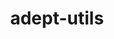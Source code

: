 ---
title: "adept-utils"
layout: cache
categories: [package, develop]
meta: {"versions": ["1.0.1"], "compilers": ["gcc@=11.3.0", "gcc@=7.5.0"], "oss": ["ubuntu18.04", "ubuntu22.04"], "platforms": ["linux"], "targets": ["x86_64", "x86_64_v3"], "stacks": ["root", "tutorial"], "num_specs": 50, "num_specs_by_stack": {"tutorial": 50, "root": 50}}
spec_details: [{"hash": "w5zpajuxk4wxzkrfsfy62cboyqfmx43y", "compiler": "gcc@=7.5.0", "versions": ["1.0.1"], "os": "ubuntu18.04", "platform": "linux", "target": "x86_64", "variants": ["build_type=RelWithDebInfo", "~ipo"], "stacks": ["tutorial", "root"], "size": "-", "tarball": "https://binaries.spack.io/develop/build_cache/linux-ubuntu18.04-x86_64/gcc-7.5.0/adept-utils-1.0.1/linux-ubuntu18.04-x86_64-gcc-7.5.0-adept-utils-1.0.1-w5zpajuxk4wxzkrfsfy62cboyqfmx43y.spack"}, {"hash": "ga3vxy7oldenryid3gcqsyt2ofkmwcrm", "compiler": "gcc@=7.5.0", "versions": ["1.0.1"], "os": "ubuntu18.04", "platform": "linux", "target": "x86_64", "variants": ["build_type=RelWithDebInfo", "~ipo"], "stacks": ["tutorial", "root"], "size": "-", "tarball": "https://binaries.spack.io/develop/build_cache/linux-ubuntu18.04-x86_64/gcc-7.5.0/adept-utils-1.0.1/linux-ubuntu18.04-x86_64-gcc-7.5.0-adept-utils-1.0.1-ga3vxy7oldenryid3gcqsyt2ofkmwcrm.spack"}, {"hash": "32s4ue2ckmb6lbh2hsmb46iuqd7bsrfu", "compiler": "gcc@=7.5.0", "versions": ["1.0.1"], "os": "ubuntu18.04", "platform": "linux", "target": "x86_64", "variants": ["build_type=RelWithDebInfo", "~ipo"], "stacks": ["tutorial", "root"], "size": "-", "tarball": "https://binaries.spack.io/develop/build_cache/linux-ubuntu18.04-x86_64/gcc-7.5.0/adept-utils-1.0.1/linux-ubuntu18.04-x86_64-gcc-7.5.0-adept-utils-1.0.1-32s4ue2ckmb6lbh2hsmb46iuqd7bsrfu.spack"}, {"hash": "jqeujgyk3x3coscqxh76dhuxp4oxnacp", "compiler": "gcc@=7.5.0", "versions": ["1.0.1"], "os": "ubuntu18.04", "platform": "linux", "target": "x86_64", "variants": ["build_type=RelWithDebInfo", "~ipo"], "stacks": ["tutorial", "root"], "size": "-", "tarball": "https://binaries.spack.io/develop/build_cache/linux-ubuntu18.04-x86_64/gcc-7.5.0/adept-utils-1.0.1/linux-ubuntu18.04-x86_64-gcc-7.5.0-adept-utils-1.0.1-jqeujgyk3x3coscqxh76dhuxp4oxnacp.spack"}, {"hash": "gutbtrd6z5wienfgnbwwzu32lpscuuft", "compiler": "gcc@=7.5.0", "versions": ["1.0.1"], "os": "ubuntu18.04", "platform": "linux", "target": "x86_64", "variants": ["build_system=cmake", "build_type=RelWithDebInfo", "generator=make", "~ipo"], "stacks": ["tutorial", "root"], "size": "-", "tarball": "https://binaries.spack.io/develop/build_cache/linux-ubuntu18.04-x86_64/gcc-7.5.0/adept-utils-1.0.1/linux-ubuntu18.04-x86_64-gcc-7.5.0-adept-utils-1.0.1-gutbtrd6z5wienfgnbwwzu32lpscuuft.spack"}, {"hash": "iiqepzlj6nvgjfotqxe4opp4iubxkdat", "compiler": "gcc@=7.5.0", "versions": ["1.0.1"], "os": "ubuntu18.04", "platform": "linux", "target": "x86_64", "variants": ["build_type=RelWithDebInfo", "~ipo"], "stacks": ["tutorial", "root"], "size": "-", "tarball": "https://binaries.spack.io/develop/build_cache/linux-ubuntu18.04-x86_64/gcc-7.5.0/adept-utils-1.0.1/linux-ubuntu18.04-x86_64-gcc-7.5.0-adept-utils-1.0.1-iiqepzlj6nvgjfotqxe4opp4iubxkdat.spack"}, {"hash": "mxdj75bvpwdx3fhfnul3xfxhumubvgnu", "compiler": "gcc@=7.5.0", "versions": ["1.0.1"], "os": "ubuntu18.04", "platform": "linux", "target": "x86_64", "variants": ["build_type=RelWithDebInfo", "~ipo"], "stacks": ["tutorial", "root"], "size": "-", "tarball": "https://binaries.spack.io/develop/build_cache/linux-ubuntu18.04-x86_64/gcc-7.5.0/adept-utils-1.0.1/linux-ubuntu18.04-x86_64-gcc-7.5.0-adept-utils-1.0.1-mxdj75bvpwdx3fhfnul3xfxhumubvgnu.spack"}, {"hash": "425omqmnsoegc7kxzqj3cxk5y4mg3r2j", "compiler": "gcc@=7.5.0", "versions": ["1.0.1"], "os": "ubuntu18.04", "platform": "linux", "target": "x86_64", "variants": ["build_type=RelWithDebInfo", "~ipo"], "stacks": ["tutorial", "root"], "size": "-", "tarball": "https://binaries.spack.io/develop/build_cache/linux-ubuntu18.04-x86_64/gcc-7.5.0/adept-utils-1.0.1/linux-ubuntu18.04-x86_64-gcc-7.5.0-adept-utils-1.0.1-425omqmnsoegc7kxzqj3cxk5y4mg3r2j.spack"}, {"hash": "mlsgh6f3haoekowb5b33rchvs24golum", "compiler": "gcc@=7.5.0", "versions": ["1.0.1"], "os": "ubuntu18.04", "platform": "linux", "target": "x86_64", "variants": ["build_type=RelWithDebInfo", "~ipo"], "stacks": ["tutorial", "root"], "size": "-", "tarball": "https://binaries.spack.io/develop/build_cache/linux-ubuntu18.04-x86_64/gcc-7.5.0/adept-utils-1.0.1/linux-ubuntu18.04-x86_64-gcc-7.5.0-adept-utils-1.0.1-mlsgh6f3haoekowb5b33rchvs24golum.spack"}, {"hash": "o5itbieats7uqwmt7gp5vb7pkmlrnzm6", "compiler": "gcc@=7.5.0", "versions": ["1.0.1"], "os": "ubuntu18.04", "platform": "linux", "target": "x86_64", "variants": ["build_type=RelWithDebInfo", "~ipo"], "stacks": ["tutorial", "root"], "size": "-", "tarball": "https://binaries.spack.io/develop/build_cache/linux-ubuntu18.04-x86_64/gcc-7.5.0/adept-utils-1.0.1/linux-ubuntu18.04-x86_64-gcc-7.5.0-adept-utils-1.0.1-o5itbieats7uqwmt7gp5vb7pkmlrnzm6.spack"}, {"hash": "b6pt4uci3xmcpoafdtckj7rvpjbsh7zr", "compiler": "gcc@=7.5.0", "versions": ["1.0.1"], "os": "ubuntu18.04", "platform": "linux", "target": "x86_64", "variants": ["build_type=RelWithDebInfo", "~ipo"], "stacks": ["tutorial", "root"], "size": "-", "tarball": "https://binaries.spack.io/develop/build_cache/linux-ubuntu18.04-x86_64/gcc-7.5.0/adept-utils-1.0.1/linux-ubuntu18.04-x86_64-gcc-7.5.0-adept-utils-1.0.1-b6pt4uci3xmcpoafdtckj7rvpjbsh7zr.spack"}, {"hash": "qgus5zdmiwfl6cpvxmu6s7d4wl7etziu", "compiler": "gcc@=7.5.0", "versions": ["1.0.1"], "os": "ubuntu18.04", "platform": "linux", "target": "x86_64", "variants": ["build_type=RelWithDebInfo", "~ipo"], "stacks": ["tutorial", "root"], "size": "-", "tarball": "https://binaries.spack.io/develop/build_cache/linux-ubuntu18.04-x86_64/gcc-7.5.0/adept-utils-1.0.1/linux-ubuntu18.04-x86_64-gcc-7.5.0-adept-utils-1.0.1-qgus5zdmiwfl6cpvxmu6s7d4wl7etziu.spack"}, {"hash": "bdezqx5w67dywlyzzpallide4wgzx3ee", "compiler": "gcc@=7.5.0", "versions": ["1.0.1"], "os": "ubuntu18.04", "platform": "linux", "target": "x86_64", "variants": ["build_system=cmake", "build_type=RelWithDebInfo", "~ipo"], "stacks": ["tutorial", "root"], "size": "-", "tarball": "https://binaries.spack.io/develop/build_cache/linux-ubuntu18.04-x86_64/gcc-7.5.0/adept-utils-1.0.1/linux-ubuntu18.04-x86_64-gcc-7.5.0-adept-utils-1.0.1-bdezqx5w67dywlyzzpallide4wgzx3ee.spack"}, {"hash": "vcajima2nxzsgjaufhhuxrmlskqhvzk5", "compiler": "gcc@=7.5.0", "versions": ["1.0.1"], "os": "ubuntu18.04", "platform": "linux", "target": "x86_64", "variants": ["build_type=RelWithDebInfo", "~ipo"], "stacks": ["tutorial", "root"], "size": "-", "tarball": "https://binaries.spack.io/develop/build_cache/linux-ubuntu18.04-x86_64/gcc-7.5.0/adept-utils-1.0.1/linux-ubuntu18.04-x86_64-gcc-7.5.0-adept-utils-1.0.1-vcajima2nxzsgjaufhhuxrmlskqhvzk5.spack"}, {"hash": "3oywpt6akzh7arhexfb2tuy7tssdjqbe", "compiler": "gcc@=7.5.0", "versions": ["1.0.1"], "os": "ubuntu18.04", "platform": "linux", "target": "x86_64", "variants": ["build_type=RelWithDebInfo", "~ipo"], "stacks": ["tutorial", "root"], "size": "-", "tarball": "https://binaries.spack.io/develop/build_cache/linux-ubuntu18.04-x86_64/gcc-7.5.0/adept-utils-1.0.1/linux-ubuntu18.04-x86_64-gcc-7.5.0-adept-utils-1.0.1-3oywpt6akzh7arhexfb2tuy7tssdjqbe.spack"}, {"hash": "vmt5scrytjkbmi7ak5arkq3kfy7ckou7", "compiler": "gcc@=7.5.0", "versions": ["1.0.1"], "os": "ubuntu18.04", "platform": "linux", "target": "x86_64", "variants": ["build_system=cmake", "build_type=RelWithDebInfo", "~ipo"], "stacks": ["tutorial", "root"], "size": "-", "tarball": "https://binaries.spack.io/develop/build_cache/linux-ubuntu18.04-x86_64/gcc-7.5.0/adept-utils-1.0.1/linux-ubuntu18.04-x86_64-gcc-7.5.0-adept-utils-1.0.1-vmt5scrytjkbmi7ak5arkq3kfy7ckou7.spack"}, {"hash": "artkrnzw5prcrlkbn6ht5yrffasfnbhd", "compiler": "gcc@=7.5.0", "versions": ["1.0.1"], "os": "ubuntu18.04", "platform": "linux", "target": "x86_64", "variants": ["build_type=RelWithDebInfo", "~ipo"], "stacks": ["tutorial", "root"], "size": "-", "tarball": "https://binaries.spack.io/develop/build_cache/linux-ubuntu18.04-x86_64/gcc-7.5.0/adept-utils-1.0.1/linux-ubuntu18.04-x86_64-gcc-7.5.0-adept-utils-1.0.1-artkrnzw5prcrlkbn6ht5yrffasfnbhd.spack"}, {"hash": "ubl7aoyjuyoxaq73x656uzwt3pevjnut", "compiler": "gcc@=7.5.0", "versions": ["1.0.1"], "os": "ubuntu18.04", "platform": "linux", "target": "x86_64", "variants": ["build_type=RelWithDebInfo", "~ipo"], "stacks": ["tutorial", "root"], "size": "-", "tarball": "https://binaries.spack.io/develop/build_cache/linux-ubuntu18.04-x86_64/gcc-7.5.0/adept-utils-1.0.1/linux-ubuntu18.04-x86_64-gcc-7.5.0-adept-utils-1.0.1-ubl7aoyjuyoxaq73x656uzwt3pevjnut.spack"}, {"hash": "aazybqvdhilepn6pvofw4w7dzy2zp3it", "compiler": "gcc@=7.5.0", "versions": ["1.0.1"], "os": "ubuntu18.04", "platform": "linux", "target": "x86_64", "variants": ["build_type=RelWithDebInfo", "~ipo"], "stacks": ["tutorial", "root"], "size": "-", "tarball": "https://binaries.spack.io/develop/build_cache/linux-ubuntu18.04-x86_64/gcc-7.5.0/adept-utils-1.0.1/linux-ubuntu18.04-x86_64-gcc-7.5.0-adept-utils-1.0.1-aazybqvdhilepn6pvofw4w7dzy2zp3it.spack"}, {"hash": "drvdbli3f5seyxsocciay6h6ccjkk667", "compiler": "gcc@=7.5.0", "versions": ["1.0.1"], "os": "ubuntu18.04", "platform": "linux", "target": "x86_64", "variants": ["build_type=RelWithDebInfo", "~ipo"], "stacks": ["tutorial", "root"], "size": "-", "tarball": "https://binaries.spack.io/develop/build_cache/linux-ubuntu18.04-x86_64/gcc-7.5.0/adept-utils-1.0.1/linux-ubuntu18.04-x86_64-gcc-7.5.0-adept-utils-1.0.1-drvdbli3f5seyxsocciay6h6ccjkk667.spack"}, {"hash": "7qqcbe4nmcopqmock5zi2dgxs2pvch4t", "compiler": "gcc@=7.5.0", "versions": ["1.0.1"], "os": "ubuntu18.04", "platform": "linux", "target": "x86_64", "variants": ["build_system=cmake", "build_type=RelWithDebInfo", "generator=make", "~ipo"], "stacks": ["tutorial", "root"], "size": "-", "tarball": "https://binaries.spack.io/develop/build_cache/linux-ubuntu18.04-x86_64/gcc-7.5.0/adept-utils-1.0.1/linux-ubuntu18.04-x86_64-gcc-7.5.0-adept-utils-1.0.1-7qqcbe4nmcopqmock5zi2dgxs2pvch4t.spack"}, {"hash": "vrmheb5ifjgipmbvjbwxklmzrvhinlzs", "compiler": "gcc@=7.5.0", "versions": ["1.0.1"], "os": "ubuntu18.04", "platform": "linux", "target": "x86_64", "variants": ["build_system=cmake", "build_type=RelWithDebInfo", "~ipo"], "stacks": ["tutorial", "root"], "size": "-", "tarball": "https://binaries.spack.io/develop/build_cache/linux-ubuntu18.04-x86_64/gcc-7.5.0/adept-utils-1.0.1/linux-ubuntu18.04-x86_64-gcc-7.5.0-adept-utils-1.0.1-vrmheb5ifjgipmbvjbwxklmzrvhinlzs.spack"}, {"hash": "ngzyrkegg4bamrq7dpjppcvyjxoody5o", "compiler": "gcc@=7.5.0", "versions": ["1.0.1"], "os": "ubuntu18.04", "platform": "linux", "target": "x86_64", "variants": ["build_type=RelWithDebInfo", "~ipo"], "stacks": ["tutorial", "root"], "size": "-", "tarball": "https://binaries.spack.io/develop/build_cache/linux-ubuntu18.04-x86_64/gcc-7.5.0/adept-utils-1.0.1/linux-ubuntu18.04-x86_64-gcc-7.5.0-adept-utils-1.0.1-ngzyrkegg4bamrq7dpjppcvyjxoody5o.spack"}, {"hash": "yrozupqqzripiadl2tfcbnaqnqstmsg2", "compiler": "gcc@=7.5.0", "versions": ["1.0.1"], "os": "ubuntu18.04", "platform": "linux", "target": "x86_64", "variants": ["build_type=RelWithDebInfo", "~ipo"], "stacks": ["tutorial", "root"], "size": "-", "tarball": "https://binaries.spack.io/develop/build_cache/linux-ubuntu18.04-x86_64/gcc-7.5.0/adept-utils-1.0.1/linux-ubuntu18.04-x86_64-gcc-7.5.0-adept-utils-1.0.1-yrozupqqzripiadl2tfcbnaqnqstmsg2.spack"}, {"hash": "56jb3iijz6yitsp7d6qh6p6mzperdpgr", "compiler": "gcc@=7.5.0", "versions": ["1.0.1"], "os": "ubuntu18.04", "platform": "linux", "target": "x86_64", "variants": ["build_type=RelWithDebInfo", "~ipo"], "stacks": ["tutorial", "root"], "size": "-", "tarball": "https://binaries.spack.io/develop/build_cache/linux-ubuntu18.04-x86_64/gcc-7.5.0/adept-utils-1.0.1/linux-ubuntu18.04-x86_64-gcc-7.5.0-adept-utils-1.0.1-56jb3iijz6yitsp7d6qh6p6mzperdpgr.spack"}, {"hash": "c3a6iiv5duru267zy4lwcg73nfoyesat", "compiler": "gcc@=7.5.0", "versions": ["1.0.1"], "os": "ubuntu18.04", "platform": "linux", "target": "x86_64", "variants": ["build_type=RelWithDebInfo", "~ipo"], "stacks": ["tutorial", "root"], "size": "-", "tarball": "https://binaries.spack.io/develop/build_cache/linux-ubuntu18.04-x86_64/gcc-7.5.0/adept-utils-1.0.1/linux-ubuntu18.04-x86_64-gcc-7.5.0-adept-utils-1.0.1-c3a6iiv5duru267zy4lwcg73nfoyesat.spack"}, {"hash": "s5xlferpwo2tyb5zrbiybgkv4etrdrmr", "compiler": "gcc@=7.5.0", "versions": ["1.0.1"], "os": "ubuntu18.04", "platform": "linux", "target": "x86_64", "variants": ["build_system=cmake", "build_type=RelWithDebInfo", "~ipo"], "stacks": ["tutorial", "root"], "size": "-", "tarball": "https://binaries.spack.io/develop/build_cache/linux-ubuntu18.04-x86_64/gcc-7.5.0/adept-utils-1.0.1/linux-ubuntu18.04-x86_64-gcc-7.5.0-adept-utils-1.0.1-s5xlferpwo2tyb5zrbiybgkv4etrdrmr.spack"}, {"hash": "ay7jnm47fb2hmxbejvt5zp4cyg6ew6gr", "compiler": "gcc@=7.5.0", "versions": ["1.0.1"], "os": "ubuntu18.04", "platform": "linux", "target": "x86_64", "variants": ["build_type=RelWithDebInfo", "~ipo"], "stacks": ["tutorial", "root"], "size": "-", "tarball": "https://binaries.spack.io/develop/build_cache/linux-ubuntu18.04-x86_64/gcc-7.5.0/adept-utils-1.0.1/linux-ubuntu18.04-x86_64-gcc-7.5.0-adept-utils-1.0.1-ay7jnm47fb2hmxbejvt5zp4cyg6ew6gr.spack"}, {"hash": "duzit5ygabzdweyhk7o7uyrcnv4pysd3", "compiler": "gcc@=7.5.0", "versions": ["1.0.1"], "os": "ubuntu18.04", "platform": "linux", "target": "x86_64", "variants": ["build_type=RelWithDebInfo", "~ipo"], "stacks": ["tutorial", "root"], "size": "-", "tarball": "https://binaries.spack.io/develop/build_cache/linux-ubuntu18.04-x86_64/gcc-7.5.0/adept-utils-1.0.1/linux-ubuntu18.04-x86_64-gcc-7.5.0-adept-utils-1.0.1-duzit5ygabzdweyhk7o7uyrcnv4pysd3.spack"}, {"hash": "wzr36qmeuci2z6kuqjevyeyvrfvuw2b5", "compiler": "gcc@=7.5.0", "versions": ["1.0.1"], "os": "ubuntu18.04", "platform": "linux", "target": "x86_64", "variants": ["build_type=RelWithDebInfo", "~ipo"], "stacks": ["tutorial", "root"], "size": "-", "tarball": "https://binaries.spack.io/develop/build_cache/linux-ubuntu18.04-x86_64/gcc-7.5.0/adept-utils-1.0.1/linux-ubuntu18.04-x86_64-gcc-7.5.0-adept-utils-1.0.1-wzr36qmeuci2z6kuqjevyeyvrfvuw2b5.spack"}, {"hash": "vwnylhdnfw4rna6qo24e47v4p3gvlne5", "compiler": "gcc@=7.5.0", "versions": ["1.0.1"], "os": "ubuntu18.04", "platform": "linux", "target": "x86_64", "variants": ["build_system=cmake", "build_type=RelWithDebInfo", "~ipo"], "stacks": ["tutorial", "root"], "size": "-", "tarball": "https://binaries.spack.io/develop/build_cache/linux-ubuntu18.04-x86_64/gcc-7.5.0/adept-utils-1.0.1/linux-ubuntu18.04-x86_64-gcc-7.5.0-adept-utils-1.0.1-vwnylhdnfw4rna6qo24e47v4p3gvlne5.spack"}, {"hash": "xgt2riierqwd4wnng6vwfqgucoi7sv63", "compiler": "gcc@=7.5.0", "versions": ["1.0.1"], "os": "ubuntu18.04", "platform": "linux", "target": "x86_64", "variants": ["build_system=cmake", "build_type=RelWithDebInfo", "~ipo"], "stacks": ["tutorial", "root"], "size": "-", "tarball": "https://binaries.spack.io/develop/build_cache/linux-ubuntu18.04-x86_64/gcc-7.5.0/adept-utils-1.0.1/linux-ubuntu18.04-x86_64-gcc-7.5.0-adept-utils-1.0.1-xgt2riierqwd4wnng6vwfqgucoi7sv63.spack"}, {"hash": "zc3aylmkvtop7bigclevx5oiesi3yooy", "compiler": "gcc@=7.5.0", "versions": ["1.0.1"], "os": "ubuntu18.04", "platform": "linux", "target": "x86_64", "variants": ["build_type=RelWithDebInfo", "~ipo"], "stacks": ["tutorial", "root"], "size": "-", "tarball": "https://binaries.spack.io/develop/build_cache/linux-ubuntu18.04-x86_64/gcc-7.5.0/adept-utils-1.0.1/linux-ubuntu18.04-x86_64-gcc-7.5.0-adept-utils-1.0.1-zc3aylmkvtop7bigclevx5oiesi3yooy.spack"}, {"hash": "ha5kxr56gwouw5evv6t5pkoorlnl74rb", "compiler": "gcc@=7.5.0", "versions": ["1.0.1"], "os": "ubuntu18.04", "platform": "linux", "target": "x86_64", "variants": ["build_type=RelWithDebInfo", "~ipo"], "stacks": ["tutorial", "root"], "size": "-", "tarball": "https://binaries.spack.io/develop/build_cache/linux-ubuntu18.04-x86_64/gcc-7.5.0/adept-utils-1.0.1/linux-ubuntu18.04-x86_64-gcc-7.5.0-adept-utils-1.0.1-ha5kxr56gwouw5evv6t5pkoorlnl74rb.spack"}, {"hash": "nvzxj3iw6bsaovawgnzjnzyppk5jadiu", "compiler": "gcc@=7.5.0", "versions": ["1.0.1"], "os": "ubuntu18.04", "platform": "linux", "target": "x86_64", "variants": ["build_system=cmake", "build_type=RelWithDebInfo", "~ipo"], "stacks": ["tutorial", "root"], "size": "-", "tarball": "https://binaries.spack.io/develop/build_cache/linux-ubuntu18.04-x86_64/gcc-7.5.0/adept-utils-1.0.1/linux-ubuntu18.04-x86_64-gcc-7.5.0-adept-utils-1.0.1-nvzxj3iw6bsaovawgnzjnzyppk5jadiu.spack"}, {"hash": "cshzk3uw7o5xqrbhjb33yx5g5izmq4gf", "compiler": "gcc@=7.5.0", "versions": ["1.0.1"], "os": "ubuntu18.04", "platform": "linux", "target": "x86_64", "variants": ["build_type=RelWithDebInfo", "~ipo"], "stacks": ["tutorial", "root"], "size": "-", "tarball": "https://binaries.spack.io/develop/build_cache/linux-ubuntu18.04-x86_64/gcc-7.5.0/adept-utils-1.0.1/linux-ubuntu18.04-x86_64-gcc-7.5.0-adept-utils-1.0.1-cshzk3uw7o5xqrbhjb33yx5g5izmq4gf.spack"}, {"hash": "vlz6as3ydts37wtktp5ifleoqk54ttf4", "compiler": "gcc@=7.5.0", "versions": ["1.0.1"], "os": "ubuntu18.04", "platform": "linux", "target": "x86_64", "variants": ["build_type=RelWithDebInfo", "~ipo"], "stacks": ["tutorial", "root"], "size": "-", "tarball": "https://binaries.spack.io/develop/build_cache/linux-ubuntu18.04-x86_64/gcc-7.5.0/adept-utils-1.0.1/linux-ubuntu18.04-x86_64-gcc-7.5.0-adept-utils-1.0.1-vlz6as3ydts37wtktp5ifleoqk54ttf4.spack"}, {"hash": "zj5auly7mmqlx2qpsl4yzbxwfqexkhwb", "compiler": "gcc@=7.5.0", "versions": ["1.0.1"], "os": "ubuntu18.04", "platform": "linux", "target": "x86_64", "variants": ["build_type=RelWithDebInfo", "~ipo"], "stacks": ["tutorial", "root"], "size": "-", "tarball": "https://binaries.spack.io/develop/build_cache/linux-ubuntu18.04-x86_64/gcc-7.5.0/adept-utils-1.0.1/linux-ubuntu18.04-x86_64-gcc-7.5.0-adept-utils-1.0.1-zj5auly7mmqlx2qpsl4yzbxwfqexkhwb.spack"}, {"hash": "z6afrjcxiavsyyurk5nm6cdy6eqa734k", "compiler": "gcc@=7.5.0", "versions": ["1.0.1"], "os": "ubuntu18.04", "platform": "linux", "target": "x86_64", "variants": ["build_system=cmake", "build_type=RelWithDebInfo", "~ipo"], "stacks": ["tutorial", "root"], "size": "-", "tarball": "https://binaries.spack.io/develop/build_cache/linux-ubuntu18.04-x86_64/gcc-7.5.0/adept-utils-1.0.1/linux-ubuntu18.04-x86_64-gcc-7.5.0-adept-utils-1.0.1-z6afrjcxiavsyyurk5nm6cdy6eqa734k.spack"}, {"hash": "m7vth66dvqv3nb35fxpnavcl6cptsn24", "compiler": "gcc@=7.5.0", "versions": ["1.0.1"], "os": "ubuntu18.04", "platform": "linux", "target": "x86_64", "variants": ["build_type=RelWithDebInfo", "~ipo"], "stacks": ["tutorial", "root"], "size": "-", "tarball": "https://binaries.spack.io/develop/build_cache/linux-ubuntu18.04-x86_64/gcc-7.5.0/adept-utils-1.0.1/linux-ubuntu18.04-x86_64-gcc-7.5.0-adept-utils-1.0.1-m7vth66dvqv3nb35fxpnavcl6cptsn24.spack"}, {"hash": "7f5o65ncwtxicqfkwlprz4bkdglg2zfw", "compiler": "gcc@=7.5.0", "versions": ["1.0.1"], "os": "ubuntu18.04", "platform": "linux", "target": "x86_64_v3", "variants": ["build_system=cmake", "build_type=RelWithDebInfo", "generator=make", "~ipo"], "stacks": ["tutorial", "root"], "size": "-", "tarball": "https://binaries.spack.io/develop/build_cache/linux-ubuntu18.04-x86_64_v3/gcc-7.5.0/adept-utils-1.0.1/linux-ubuntu18.04-x86_64_v3-gcc-7.5.0-adept-utils-1.0.1-7f5o65ncwtxicqfkwlprz4bkdglg2zfw.spack"}, {"hash": "3h2by5hixpjkyny3bbc7wkwbiqcteatq", "compiler": "gcc@=7.5.0", "versions": ["1.0.1"], "os": "ubuntu18.04", "platform": "linux", "target": "x86_64_v3", "variants": ["build_system=cmake", "build_type=RelWithDebInfo", "generator=make", "~ipo"], "stacks": ["tutorial", "root"], "size": "-", "tarball": "https://binaries.spack.io/develop/build_cache/linux-ubuntu18.04-x86_64_v3/gcc-7.5.0/adept-utils-1.0.1/linux-ubuntu18.04-x86_64_v3-gcc-7.5.0-adept-utils-1.0.1-3h2by5hixpjkyny3bbc7wkwbiqcteatq.spack"}, {"hash": "qw7h46xncbeafpp7cybtfvtzgv3g7ehg", "compiler": "gcc@=7.5.0", "versions": ["1.0.1"], "os": "ubuntu18.04", "platform": "linux", "target": "x86_64_v3", "variants": ["build_system=cmake", "build_type=RelWithDebInfo", "generator=make", "~ipo"], "stacks": ["tutorial", "root"], "size": "-", "tarball": "https://binaries.spack.io/develop/build_cache/linux-ubuntu18.04-x86_64_v3/gcc-7.5.0/adept-utils-1.0.1/linux-ubuntu18.04-x86_64_v3-gcc-7.5.0-adept-utils-1.0.1-qw7h46xncbeafpp7cybtfvtzgv3g7ehg.spack"}, {"hash": "mq7yoghjpczjcp4oqb4gtrj3nxwalkdq", "compiler": "gcc@=7.5.0", "versions": ["1.0.1"], "os": "ubuntu18.04", "platform": "linux", "target": "x86_64_v3", "variants": ["build_system=cmake", "build_type=RelWithDebInfo", "generator=make", "~ipo"], "stacks": ["tutorial", "root"], "size": "-", "tarball": "https://binaries.spack.io/develop/build_cache/linux-ubuntu18.04-x86_64_v3/gcc-7.5.0/adept-utils-1.0.1/linux-ubuntu18.04-x86_64_v3-gcc-7.5.0-adept-utils-1.0.1-mq7yoghjpczjcp4oqb4gtrj3nxwalkdq.spack"}, {"hash": "b3l3lad7znoojzfvobdmreskpej5bwna", "compiler": "gcc@=7.5.0", "versions": ["1.0.1"], "os": "ubuntu18.04", "platform": "linux", "target": "x86_64_v3", "variants": ["build_system=cmake", "build_type=RelWithDebInfo", "generator=make", "~ipo"], "stacks": ["tutorial", "root"], "size": "-", "tarball": "https://binaries.spack.io/develop/build_cache/linux-ubuntu18.04-x86_64_v3/gcc-7.5.0/adept-utils-1.0.1/linux-ubuntu18.04-x86_64_v3-gcc-7.5.0-adept-utils-1.0.1-b3l3lad7znoojzfvobdmreskpej5bwna.spack"}, {"hash": "smaltz6buojkes3sf6spjdyozuwftvep", "compiler": "gcc@=11.3.0", "versions": ["1.0.1"], "os": "ubuntu22.04", "platform": "linux", "target": "x86_64_v3", "variants": ["build_system=cmake", "build_type=Release", "generator=make", "~ipo"], "stacks": ["tutorial", "root"], "size": "-", "tarball": "https://binaries.spack.io/develop/build_cache/linux-ubuntu22.04-x86_64_v3/gcc-11.3.0/adept-utils-1.0.1/linux-ubuntu22.04-x86_64_v3-gcc-11.3.0-adept-utils-1.0.1-smaltz6buojkes3sf6spjdyozuwftvep.spack"}, {"hash": "2burjnb6q5rdi5fm2bhbp4aedpgflnch", "compiler": "gcc@=11.3.0", "versions": ["1.0.1"], "os": "ubuntu22.04", "platform": "linux", "target": "x86_64_v3", "variants": ["build_system=cmake", "build_type=Release", "generator=make", "~ipo"], "stacks": ["tutorial", "root"], "size": "-", "tarball": "https://binaries.spack.io/develop/build_cache/linux-ubuntu22.04-x86_64_v3/gcc-11.3.0/adept-utils-1.0.1/linux-ubuntu22.04-x86_64_v3-gcc-11.3.0-adept-utils-1.0.1-2burjnb6q5rdi5fm2bhbp4aedpgflnch.spack"}, {"hash": "vpuvcvtilt7afsqnshnnt5iktjhae2as", "compiler": "gcc@=11.3.0", "versions": ["1.0.1"], "os": "ubuntu22.04", "platform": "linux", "target": "x86_64_v3", "variants": ["build_system=cmake", "build_type=Release", "generator=make", "~ipo"], "stacks": ["tutorial", "root"], "size": "-", "tarball": "https://binaries.spack.io/develop/build_cache/linux-ubuntu22.04-x86_64_v3/gcc-11.3.0/adept-utils-1.0.1/linux-ubuntu22.04-x86_64_v3-gcc-11.3.0-adept-utils-1.0.1-vpuvcvtilt7afsqnshnnt5iktjhae2as.spack"}, {"hash": "mddm5nltthvla74xdqudo5yd4x4qismt", "compiler": "gcc@=11.3.0", "versions": ["1.0.1"], "os": "ubuntu22.04", "platform": "linux", "target": "x86_64_v3", "variants": ["build_system=cmake", "build_type=Release", "generator=make", "~ipo"], "stacks": ["tutorial", "root"], "size": "-", "tarball": "https://binaries.spack.io/develop/build_cache/linux-ubuntu22.04-x86_64_v3/gcc-11.3.0/adept-utils-1.0.1/linux-ubuntu22.04-x86_64_v3-gcc-11.3.0-adept-utils-1.0.1-mddm5nltthvla74xdqudo5yd4x4qismt.spack"}, {"hash": "p7bcpfueg7qmybnzcil3f44ejpis67qj", "compiler": "gcc@=11.3.0", "versions": ["1.0.1"], "os": "ubuntu22.04", "platform": "linux", "target": "x86_64_v3", "variants": ["build_system=cmake", "build_type=Release", "generator=make", "~ipo"], "stacks": ["tutorial", "root"], "size": "-", "tarball": "https://binaries.spack.io/develop/build_cache/linux-ubuntu22.04-x86_64_v3/gcc-11.3.0/adept-utils-1.0.1/linux-ubuntu22.04-x86_64_v3-gcc-11.3.0-adept-utils-1.0.1-p7bcpfueg7qmybnzcil3f44ejpis67qj.spack"}]
---